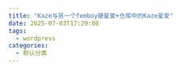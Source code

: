 ```yaml
---
title: "Kaze与另一个femboy硬星爱+仓库中的Kaze星爱"
date: 2025-07-03T17:29:08
tags:
  - wordpress
categories:
  - 默认分类
---
```




